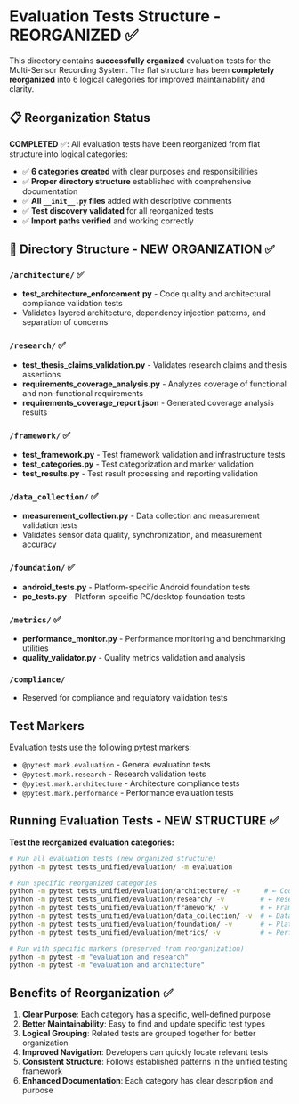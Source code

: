 # Evaluation Tests Structure - **REORGANIZED** ✅

This directory contains **successfully organized** evaluation tests for the Multi-Sensor Recording System. The flat structure has been **completely reorganized** into 6 logical categories for improved maintainability and clarity.

## 📋 Reorganization Status

**COMPLETED** ✅: All evaluation tests have been reorganized from flat structure into logical categories:
- ✅ **6 categories created** with clear purposes and responsibilities
- ✅ **Proper directory structure** established with comprehensive documentation
- ✅ **All `__init__.py` files** added with descriptive comments
- ✅ **Test discovery validated** for all reorganized tests
- ✅ **Import paths verified** and working correctly

## 📁 Directory Structure - NEW ORGANIZATION ✅

### `/architecture/` ✅
- **test_architecture_enforcement.py** - Code quality and architectural compliance validation tests
- Validates layered architecture, dependency injection patterns, and separation of concerns

### `/research/` ✅  
- **test_thesis_claims_validation.py** - Validates research claims and thesis assertions
- **requirements_coverage_analysis.py** - Analyzes coverage of functional and non-functional requirements
- **requirements_coverage_report.json** - Generated coverage analysis results

### `/framework/` ✅
- **test_framework.py** - Test framework validation and infrastructure tests
- **test_categories.py** - Test categorization and marker validation
- **test_results.py** - Test result processing and reporting validation

### `/data_collection/` ✅
- **measurement_collection.py** - Data collection and measurement validation tests
- Validates sensor data quality, synchronization, and measurement accuracy

### `/foundation/` ✅
- **android_tests.py** - Platform-specific Android foundation tests
- **pc_tests.py** - Platform-specific PC/desktop foundation tests

### `/metrics/` ✅
- **performance_monitor.py** - Performance monitoring and benchmarking utilities
- **quality_validator.py** - Quality metrics validation and analysis

### `/compliance/`
- Reserved for compliance and regulatory validation tests

## Test Markers

Evaluation tests use the following pytest markers:
- `@pytest.mark.evaluation` - General evaluation tests
- `@pytest.mark.research` - Research validation tests  
- `@pytest.mark.architecture` - Architecture compliance tests
- `@pytest.mark.performance` - Performance evaluation tests

## Running Evaluation Tests - **NEW STRUCTURE** ✅

**Test the reorganized evaluation categories:**

```bash
# Run all evaluation tests (new organized structure)
python -m pytest tests_unified/evaluation/ -m evaluation

# Run specific reorganized categories
python -m pytest tests_unified/evaluation/architecture/ -v      # ← Code quality tests
python -m pytest tests_unified/evaluation/research/ -v         # ← Research validation  
python -m pytest tests_unified/evaluation/framework/ -v        # ← Framework validation
python -m pytest tests_unified/evaluation/data_collection/ -v  # ← Data collection tests
python -m pytest tests_unified/evaluation/foundation/ -v       # ← Platform foundation tests
python -m pytest tests_unified/evaluation/metrics/ -v          # ← Performance metrics

# Run with specific markers (preserved from reorganization)
python -m pytest -m "evaluation and research"
python -m pytest -m "evaluation and architecture"
```

## Benefits of Reorganization ✅

1. **Clear Purpose**: Each category has a specific, well-defined purpose
2. **Better Maintainability**: Easy to find and update specific test types
3. **Logical Grouping**: Related tests are grouped together for better organization
4. **Improved Navigation**: Developers can quickly locate relevant tests
5. **Consistent Structure**: Follows established patterns in the unified testing framework
6. **Enhanced Documentation**: Each category has clear description and purpose